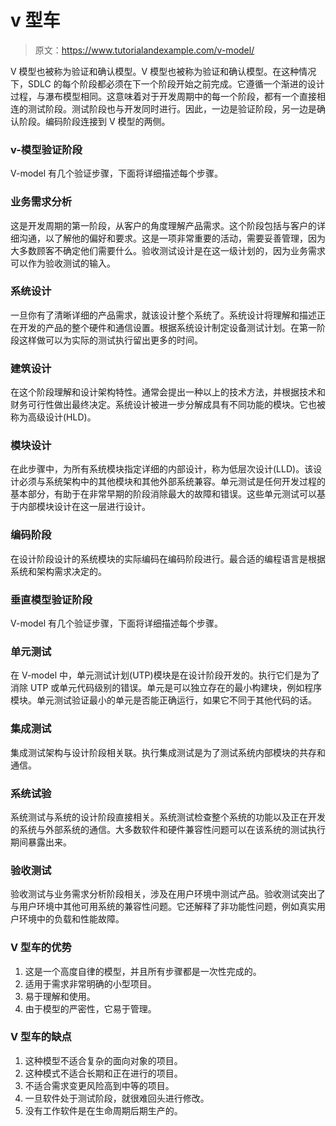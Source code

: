# v 型车

> 原文：<https://www.tutorialandexample.com/v-model/>

V 模型也被称为验证和确认模型。V 模型也被称为验证和确认模型。在这种情况下，SDLC 的每个阶段都必须在下一个阶段开始之前完成。它遵循一个渐进的设计过程，与瀑布模型相同。这意味着对于开发周期中的每一个阶段，都有一个直接相连的测试阶段。测试阶段也与开发同时进行。因此，一边是验证阶段，另一边是确认阶段。编码阶段连接到 V 模型的两侧。

### v-模型验证阶段

V-model 有几个验证步骤，下面将详细描述每个步骤。

### 业务需求分析

这是开发周期的第一阶段，从客户的角度理解产品需求。这个阶段包括与客户的详细沟通，以了解他的偏好和要求。这是一项非常重要的活动，需要妥善管理，因为大多数顾客不确定他们需要什么。验收测试设计是在这一级计划的，因为业务需求可以作为验收测试的输入。

### 系统设计

一旦你有了清晰详细的产品需求，就该设计整个系统了。系统设计将理解和描述正在开发的产品的整个硬件和通信设置。根据系统设计制定设备测试计划。在第一阶段这样做可以为实际的测试执行留出更多的时间。

### 建筑设计

在这个阶段理解和设计架构特性。通常会提出一种以上的技术方法，并根据技术和财务可行性做出最终决定。系统设计被进一步分解成具有不同功能的模块。它也被称为高级设计(HLD)。

### 模块设计

在此步骤中，为所有系统模块指定详细的内部设计，称为低层次设计(LLD)。该设计必须与系统架构中的其他模块和其他外部系统兼容。单元测试是任何开发过程的基本部分，有助于在非常早期的阶段消除最大的故障和错误。这些单元测试可以基于内部模块设计在这一层进行设计。

### 编码阶段

在设计阶段设计的系统模块的实际编码在编码阶段进行。最合适的编程语言是根据系统和架构需求决定的。

### 垂直模型验证阶段

V-model 有几个验证步骤，下面将详细描述每个步骤。

### 单元测试

在 V-model 中，单元测试计划(UTP)模块是在设计阶段开发的。执行它们是为了消除 UTP 或单元代码级别的错误。单元是可以独立存在的最小构建块，例如程序模块。单元测试验证最小的单元是否能正确运行，如果它不同于其他代码的话。

### 集成测试

集成测试架构与设计阶段相关联。执行集成测试是为了测试系统内部模块的共存和通信。

### 系统试验

系统测试与系统的设计阶段直接相关。系统测试检查整个系统的功能以及正在开发的系统与外部系统的通信。大多数软件和硬件兼容性问题可以在该系统的测试执行期间暴露出来。

### 验收测试

验收测试与业务需求分析阶段相关，涉及在用户环境中测试产品。验收测试突出了与用户环境中其他可用系统的兼容性问题。它还解释了非功能性问题，例如真实用户环境中的负载和性能故障。

### V 型车的优势

1.  这是一个高度自律的模型，并且所有步骤都是一次性完成的。
2.  适用于需求非常明确的小型项目。
3.  易于理解和使用。
4.  由于模型的严密性，它易于管理。

### V 型车的缺点

1.  这种模型不适合复杂的面向对象的项目。
2.  这种模式不适合长期和正在进行的项目。
3.  不适合需求变更风险高到中等的项目。
4.  一旦软件处于测试阶段，就很难回头进行修改。
5.  没有工作软件是在生命周期后期生产的。